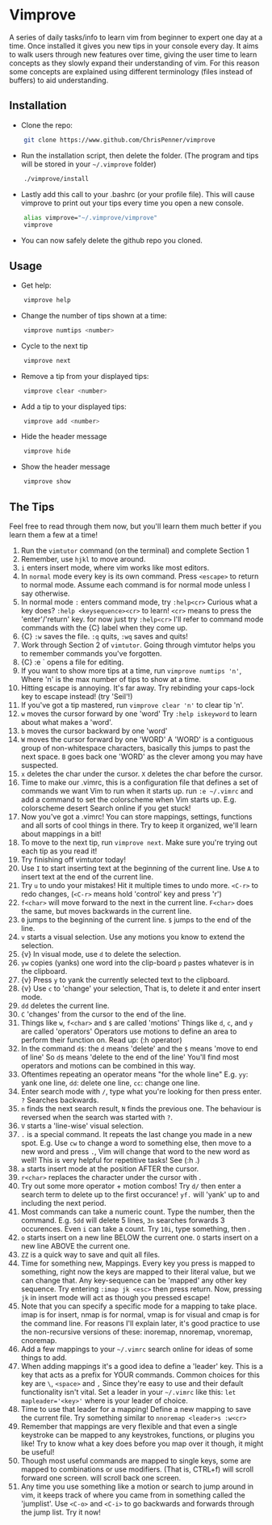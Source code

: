 # Vimprove
A series of daily tasks/info to learn vim from beginner to expert one day at a time.
Once installed it gives you new tips in your console every day.
It aims to walk users through new features over time, giving the user time to
learn concepts as they slowly expand their understanding of vim. For this
reason some concepts are explained using different terminology (files instead
of buffers) to aid understanding.

## Installation
- Clone the repo:
```bash
    git clone https://www.github.com/ChrisPenner/vimprove
```

- Run the installation script, then delete the folder.
(The program and tips will be stored in your `~/.vimprove` folder)

```bash
    ./vimprove/install
```

- Lastly add this call to your .bashrc (or your profile file).
    This will cause vimprove to print out your tips every time you open a new
    console.

```bash
    alias vimprove="~/.vimprove/vimprove"
    vimprove
```

- You can now safely delete the github repo you cloned.

## Usage
- Get help:

```bash
    vimprove help
```

- Change the number of tips shown at a time:

```bash
    vimprove numtips <number>
```

- Cycle to the next tip

```bash
    vimprove next
```

- Remove a tip from your displayed tips:

```bash
    vimprove clear <number>
```

- Add a tip to your displayed tips:

```bash
    vimprove add <number>
```

- Hide the header message

```bash
    vimprove hide
```

- Show the header message

```bash
    vimprove show
```

## The Tips
Feel free to read through them now, but you'll learn them much better if you learn
them a few at a time!

1. Run the `vimtutor` command (on the terminal) and complete Section 1
2. Remember, use `hjkl` to move around.
3. `i` enters insert mode, where vim works like most editors.
4. In `normal` mode every key is its own command.
    Press `<escape>` to return to normal mode.
    Assume each command is for normal mode unless I say otherwise.
5. In normal mode `:` enters command mode, try `:help<cr>`
    Curious what a key does? `:help <keysequence><cr>` to learn!
    `<cr>` means to press the 'enter'/'return' key.
    for now just try `:help<cr>`
    I'll refer to command mode commands with the {C} label when they come up.
6. {C} `:w` saves the file. `:q` quits, `:wq` saves and quits!
7. Work through Section 2 of `vimtutor`.
    Going through vimtutor helps you to remember commands you've forgotten.
8. {C} :e <file>` opens a file for editing.
9. If you want to show more tips at a time, run `vimprove numtips 'n'`,
    Where 'n' is the max number of tips to show at a time.
10. Hitting escape is annoying. It's far away.
     Try rebinding your caps-lock key to escape instead! (try 'Seil'!)
11. If you've got a tip mastered, run `vimprove clear 'n'` to clear tip 'n'.
12. `w` moves the cursor forward by one 'word'
     Try `:help iskeyword` to learn about what makes a 'word'.
13. `b` moves the cursor backward by one 'word'
14. `W` moves the cursor forward by one 'WORD'
     A 'WORD' is a contiguous group of non-whitespace characters,
     basically this jumps to past the next space.
     `B` goes back one 'WORD' as the clever among you may have suspected.
15. `x` deletes the char under the cursor.
     `X` deletes the char before the cursor.
16. Time to make our .vimrc, this is a configuration file that defines a set
     of commands we want Vim to run when it starts up. run `:e ~/.vimrc` and
     add a command to set the colorscheme when Vim starts up.
     E.g. colorscheme desert
     Search online if you get stuck!
17. Now you've got a .vimrc! You can store mappings, settings, functions and
     all sorts of cool things in there. Try to keep it organized, we'll learn
     about mappings in a bit!
18. To move to the next tip, run `vimprove next`.
     Make sure you're trying out each tip as you read it!
19. Try finishing off vimtutor today!
20. Use `I` to start inserting text at the beginning of the current line.
     Use `A` to insert text at the end of the current line.
21. Try `u` to undo your mistakes! Hit it multiple times to undo more.
     `<C-r>` to redo changes, (`<C-r>` means hold 'control' key and press 'r')
22. `f<char>` will move forward to the next <char> in the current line.
     `F<char>` does the same, but moves backwards in the current line.
23. `0` jumps to the beginning of the current line.
     `$` jumps to the end of the line.
24. `v` starts a visual selection.
     Use any motions you know to extend the selection.
25. {v} In visual mode, use `d` to delete the selection.
26. `yw` copies (yanks) one word into the clip-board
     `p` pastes whatever is in the clipboard.
27. {v} Press `y` to yank the currently selected text to the clipboard.
28. {v} Use `c` to 'change' your selection,
     That is, to delete it and enter insert mode.
29. `dd` deletes the current line.
30. `C` 'changes' from the cursor to the end of the line.
31. Things like `w`, `f<char>` and `$` are called 'motions'
     Things like `d`, `c`, and `y` are called 'operators'
     Operators use motions to define an area to perform their function on.
     Read up: (:h operator)
32. In the command `d$`:
     the `d` means 'delete' and the `$` means 'move to end of line'
     So `d$` means 'delete to the end of the line'
     You'll find most operators and motions can be combined in this way.
33. Oftentimes repeating an operator means "for the whole line"
     E.g. `yy`: yank one line, `dd`: delete one line, `cc`: change one line.
34. Enter search mode with `/`, type what you're looking for then press enter.
     `?` Searches backwards.
35. `n` finds the next search result, `N` finds the previous one.
     The behaviour is reversed when the search was started with `?`.
36. `V` starts a 'line-wise' visual selection.
37. `.` is a special command.
     It repeats the last change you made in a new spot.
     E.g. Use `cw` to change a word to something else, then move to a new word
     and press `.`, Vim will change that word to the new word as well!
     This is very helpful for repetitive tasks! See (:h .)
38. `a` starts insert mode at the position AFTER the cursor.
39. `r<char>` replaces the character under the cursor with <char>.
40. Try out some more operator + motion combos!
     Try `d/` then enter a search term to delete up to the first occurance!
     `yf.` will 'yank' up to and including the next period.
41. Most commands can take a numeric count. Type the number, then the command.
     E.g. `5dd` will delete 5 lines, `3n` searches forwards 3 occurences.
     Even `i` can take a count. Try `10i`, type something, then <esc>.
42. `o` starts insert on a new line BELOW the current one.
     `O` starts insert on a new line ABOVE the current one.
43. `ZZ` is a quick way to save and quit all files.
44. Time for something new, Mappings. Every key you press is mapped to
     something, right now the keys are mapped to their literal value, but we can
     change that. Any key-sequence can be 'mapped' any other key sequence.
     Try entering `:imap jk <esc>` then press return.
     Now, pressing `jk` in insert mode will act as though you pressed escape!
45. Note that you can specify a specific mode for a mapping to take place.
     imap is for insert, nmap is for normal, vmap is for visual and cmap is for
     the command line. For reasons I'll explain later, it's good practice to
     use the non-recursive versions of these:
     inoremap, nnoremap, vnoremap, cnoremap.
46. Add a few mappings to your `~/.vimrc` search online for ideas of some
     things to add.
47. When adding mappings it's a good idea to define a 'leader' key.
     This is a key that acts as a prefix for YOUR commands.
     Common choices for this key are `\`, `<space>` and `,`
     Since they're easy to use and their default functionality isn't vital.
     Set a leader in your `~/.vimrc` like this: `let mapleader='<key>'`
     where <key> is your leader of choice.
48. Time to use that leader for a mapping!
     Define a new mapping to save the current file.
     Try something similar to `nnoremap <leader>s :w<cr>`
49. Remember that mappings are very flexible and that even a single keystroke
     can be mapped to any keystrokes, functions, or plugins you like!
     Try to know what a key does before you map over it though, it might be
     useful!
50. Though most useful commands are mapped to single keys, some are mapped to
     combinations or use modifiers.
     <C-f> (That is, CTRL+f) will scroll forward one screen.
     <C-b> will scroll back one screen.
51. Any time you use something like a motion or search to jump around in vim,
     it keeps track of where you came from in something called the 'jumplist'.
     Use `<C-o>` and `<C-i>` to go backwards and forwards through the jump list.
     Try it now!
